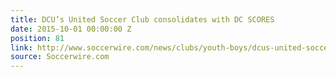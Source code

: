 ```yaml
---
title: DCU’s United Soccer Club consolidates with DC SCORES
date: 2015-10-01 00:00:00 Z
position: 81
link: http://www.soccerwire.com/news/clubs/youth-boys/dcus-united-soccer-club-consolidates-with-dc-scores/
source: Soccerwire.com
---
```



